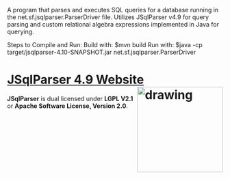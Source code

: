 A program that parses and executes SQL queries for a database running in the net.sf.jsqlparser.ParserDriver file. Utilizes JSqlParser v4.9 for query parsing and custom relational algebra expressions implemented in Java for querying.

Steps to Compile and Run:
    Build with: $mvn build
    Run with: $java -cp target/jsqlparser-4.10-SNAPSHOT.jar net.sf.jsqlparser.ParserDriver


# [JSqlParser 4.9 Website](https://jsqlparser.github.io/JSqlParser) <img src="src/site/sphinx/_images/logo-no-background.svg" alt="drawing" width="200" align="right"/>

**JSqlParser** is dual licensed under **LGPL V2.1** or **Apache Software License, Version 2.0**.
